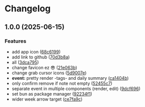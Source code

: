 # Changelog

## 1.0.0 (2025-06-15)


### Features

* add app icon ([68c6199](https://github.com/meeehdi-dev/tt/commit/68c61997a48c1aa37daf78a15665f4b78882a642))
* add link to github ([70d3b8a](https://github.com/meeehdi-dev/tt/commit/70d3b8ab2e35bcbccc809e7606b3fc63c1817c3d))
* all ([3dca795](https://github.com/meeehdi-dev/tt/commit/3dca7956ba50989118d7b409a4473b1bd813b1ba))
* change favicon ez :sunglasses: ([21e063b](https://github.com/meeehdi-dev/tt/commit/21e063b5c735a8b9eea7f5ea66d7bee520b22364))
* change grab cursor icons ([5d9007e](https://github.com/meeehdi-dev/tt/commit/5d9007eb66e515bcc3788212f091f40da366fd60))
* **event:** pretty render -tags- and daily summary ([ca1404b](https://github.com/meeehdi-dev/tt/commit/ca1404b7c3dc03fc3c50434f5b546503f62d669d))
* only confirm remove if note not empty ([52455c7](https://github.com/meeehdi-dev/tt/commit/52455c7b12a34c1762e24a4e9334996d635a484b))
* separate event in multiple components (render, edit) ([9dcf696](https://github.com/meeehdi-dev/tt/commit/9dcf696f0a4a86093ba3ce412ef5a7d36e070865))
* set bun as package manager ([92234f1](https://github.com/meeehdi-dev/tt/commit/92234f16fdc22119247e6965547beb4fd3da7f7b))
* wider week arrow target ([ce7fa9c](https://github.com/meeehdi-dev/tt/commit/ce7fa9c17c2c9e7a79636455c4be4ee2580069a3))
